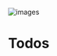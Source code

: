 ![images](https://user-images.githubusercontent.com/75598588/167478365-71a205b0-b5b9-4d1d-9ccf-9fe353967c3e.png)
# Todos
